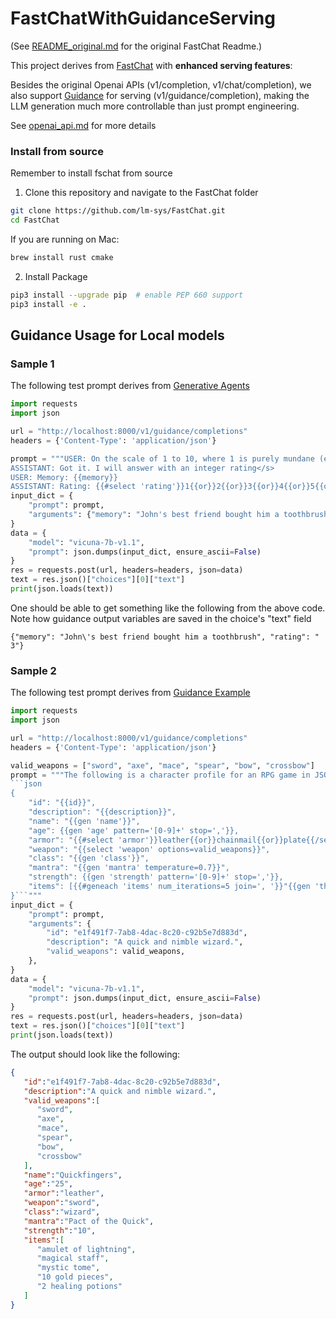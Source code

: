 # FastChatWithGuidanceServing

(See [README_original.md](README_original.md) for the original FastChat Readme.)

This project derives from [FastChat](https://github.com/lm-sys/FastChat) with **enhanced serving features**:

Besides the original Openai APIs (v1/completion, v1/chat/completion), we also support [Guidance](https://github.com/microsoft/guidance) for serving (v1/guidance/completion), making the LLM generation much more controllable than just prompt engineering.

See [openai_api.md](docs/openai_api.md) for more details

### Install from source

Remember to install fschat from source

1. Clone this repository and navigate to the FastChat folder
```bash
git clone https://github.com/lm-sys/FastChat.git
cd FastChat
```

If you are running on Mac:
```bash
brew install rust cmake
```

2. Install Package
```bash
pip3 install --upgrade pip  # enable PEP 660 support
pip3 install -e .
```

## Guidance Usage for Local models

### Sample 1

The following test prompt derives from [Generative Agents](https://arxiv.org/pdf/2304.03442.pdf)

```python
import requests
import json

url = "http://localhost:8000/v1/guidance/completions"
headers = {'Content-Type': 'application/json'}

prompt = """USER: On the scale of 1 to 10, where 1 is purely mundane (e.g., brushing teeth, making bed) and 10 is extremely poignant (e.g., a break up, college acceptance), rate the likely poignancy of the following pieces of memory
ASSISTANT: Got it. I will answer with an integer rating</s>
USER: Memory: {{memory}}
ASSISTANT: Rating: {{#select 'rating'}}1{{or}}2{{or}}3{{or}}4{{or}}5{{or}}6{{or}}7{{or}}8{{or}}9{{or}}10{{/select}}"""
input_dict = {
    "prompt": prompt,
    "arguments": {"memory": "John's best friend bought him a toothbrush"}
}
data = {
    "model": "vicuna-7b-v1.1",
    "prompt": json.dumps(input_dict, ensure_ascii=False)
}
res = requests.post(url, headers=headers, json=data)
text = res.json()["choices"][0]["text"]
print(json.loads(text))
```

One should be able to get something like the following from the above code. Note how guidance output variables are saved in the choice's "text" field

```{"memory": "John\'s best friend bought him a toothbrush", "rating": " 3"}```

### Sample 2

The following test prompt derives from [Guidance Example](https://github.com/microsoft/guidance#guidance-acceleration-notebook)

```python
import requests
import json

url = "http://localhost:8000/v1/guidance/completions"
headers = {'Content-Type': 'application/json'}

valid_weapons = ["sword", "axe", "mace", "spear", "bow", "crossbow"]
prompt = """The following is a character profile for an RPG game in JSON format.
```json
{
    "id": "{{id}}",
    "description": "{{description}}",
    "name": "{{gen 'name'}}",
    "age": {{gen 'age' pattern='[0-9]+' stop=','}},
    "armor": "{{#select 'armor'}}leather{{or}}chainmail{{or}}plate{{/select}}",
    "weapon": "{{select 'weapon' options=valid_weapons}}",
    "class": "{{gen 'class'}}",
    "mantra": "{{gen 'mantra' temperature=0.7}}",
    "strength": {{gen 'strength' pattern='[0-9]+' stop=','}},
    "items": [{{#geneach 'items' num_iterations=5 join=', '}}"{{gen 'this' temperature=0.7}}"{{/geneach}}]
}```"""
input_dict = {
    "prompt": prompt,
    "arguments": {
        "id": "e1f491f7-7ab8-4dac-8c20-c92b5e7d883d",
        "description": "A quick and nimble wizard.",
        "valid_weapons": valid_weapons,
    },
}
data = {
    "model": "vicuna-7b-v1.1",
    "prompt": json.dumps(input_dict, ensure_ascii=False)
}
res = requests.post(url, headers=headers, json=data)
text = res.json()["choices"][0]["text"]
print(json.loads(text))
```

The output should look like the following:

```json
{
   "id":"e1f491f7-7ab8-4dac-8c20-c92b5e7d883d",
   "description":"A quick and nimble wizard.",
   "valid_weapons":[
      "sword",
      "axe",
      "mace",
      "spear",
      "bow",
      "crossbow"
   ],
   "name":"Quickfingers",
   "age":"25",
   "armor":"leather",
   "weapon":"sword",
   "class":"wizard",
   "mantra":"Pact of the Quick",
   "strength":"10",
   "items":[
      "amulet of lightning",
      "magical staff",
      "mystic tome",
      "10 gold pieces",
      "2 healing potions"
   ]
}
```
